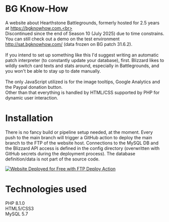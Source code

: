 # BG Know-How

A website about Hearthstone Battlegrounds, formerly hosted for 2.5 years at https://bgknowhow.com.<br><br>
Discontinued since the end of Season 10 (July 2025) due to time constrains.<br>
You can still check out a demo on the test environment http://sat.bgknowhow.com/ (data frozen on BG patch 31.6.2).<br><br>
If you intend to set up something like this I'd suggest writing an automatic patch interpreter (to constantly update your database), first.
Blizzard likes to wildly switch card texts and stats around, especially in Battlegrounds, and you won't be able to stay up to date manually.
<br><br>
The only JavaScript utilized is for the image tooltips, Google Analytics and the Paypal donation button.<br>
Other than that everything is handled by HTML/CSS supported by PHP for dynamic user interaction.

# Installation

There is no fancy build or pipeline setup needed, at the moment. Every push to the main branch will trigger a GitHub action to deploy the main branch to the FTP of the website host. Connections to the MySQL DB and the Blizzard API access is defined in the config directory (overwritten with GitHub secrets during the deployment process). The database definition/data is not part of the source code.

[<img alt="Website Deployed for Free with FTP Deploy Action" src="https://img.shields.io/badge/Website deployed for free with-FTP DEPLOY ACTION-%3CCOLOR%3E?style=for-the-badge&color=297FA9">](https://github.com/SamKirkland/FTP-Deploy-Action)
# Technologies used

PHP 8.1.0<br>
HTML5/CSS3<br>
MySQL 5.7
